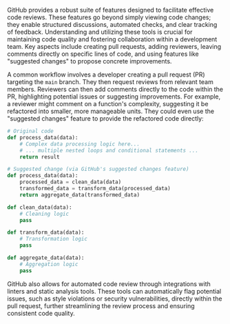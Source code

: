 GitHub provides a robust suite of features designed to facilitate effective code reviews. These features go beyond simply viewing code changes; they enable structured discussions, automated checks, and clear tracking of feedback. Understanding and utilizing these tools is crucial for maintaining code quality and fostering collaboration within a development team. Key aspects include creating pull requests, adding reviewers, leaving comments directly on specific lines of code, and using features like "suggested changes" to propose concrete improvements.

A common workflow involves a developer creating a pull request (PR) targeting the `main` branch. They then request reviews from relevant team members. Reviewers can then add comments directly to the code within the PR, highlighting potential issues or suggesting improvements. For example, a reviewer might comment on a function's complexity, suggesting it be refactored into smaller, more manageable units. They could even use the "suggested changes" feature to provide the refactored code directly:

```python
# Original code
def process_data(data):
    # Complex data processing logic here...
    # ... multiple nested loops and conditional statements ...
    return result

# Suggested change (via GitHub's suggested changes feature)
def process_data(data):
    processed_data = clean_data(data)
    transformed_data = transform_data(processed_data)
    return aggregate_data(transformed_data)

def clean_data(data):
    # Cleaning logic
    pass

def transform_data(data):
    # Transformation logic
    pass

def aggregate_data(data):
    # Aggregation logic
    pass
```

GitHub also allows for automated code review through integrations with linters and static analysis tools. These tools can automatically flag potential issues, such as style violations or security vulnerabilities, directly within the pull request, further streamlining the review process and ensuring consistent code quality.
